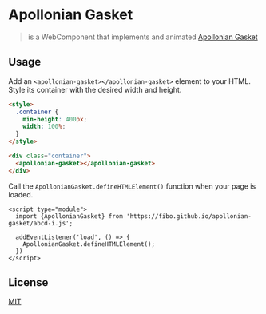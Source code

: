 # Apollonian Gasket

> is a WebComponent that implements and animated [Apollonian Gasket](https://en.wikipedia.org/wiki/Apollonian_gasket)

## Usage

Add an `<apollonian-gasket></apollonian-gasket>` element to your HTML.
Style its container with the desired width and height.

```html
<style>
  .container {
    min-height: 400px;
    width: 100%;
  }
</style>

<div class="container">
  <apollonian-gasket></apollonian-gasket>
</div>
```

Call the `ApollonianGasket.defineHTMLElement()` function when your page is loaded.

```
<script type="module">
  import {ApollonianGasket} from 'https://fibo.github.io/apollonian-gasket/abcd-i.js';

  addEventListener('load', () => {
    ApollonianGasket.defineHTMLElement();
  })
</script>
```

## License

[MIT](https://fibo.github.io/mit-license)

